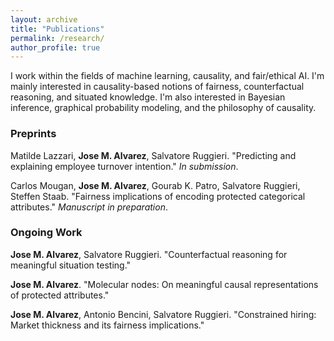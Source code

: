 ```yaml
---
layout: archive
title: "Publications"
permalink: /research/
author_profile: true
---
```


I work within the fields of machine learning, causality, and fair/ethical AI. I'm mainly interested in causality-based notions of fairness, counterfactual reasoning, and situated knowledge. I'm also interested in Bayesian inference, graphical probability modeling, and the philosophy of causality. 

### Preprints

Matilde Lazzari, **Jose M. Alvarez**, Salvatore Ruggieri. "Predicting and explaining employee turnover intention." *In submission*.

Carlos Mougan, **Jose M. Alvarez**, Gourab K. Patro, Salvatore Ruggieri, Steffen Staab. "Fairness implications of encoding protected categorical attributes." *Manuscript in preparation*. 

### Ongoing Work

**Jose M. Alvarez**, Salvatore Ruggieri. "Counterfactual reasoning for meaningful situation testing."

**Jose M. Alvarez**. "Molecular nodes: On meaningful causal representations of protected attributes."

**Jose M. Alvarez**, Antonio Bencini, Salvatore Ruggieri. "Constrained hiring: Market thickness and its fairness implications."



<!-- {% if author.googlescholar %}
  You can also find my articles on <u><a href="{{author.googlescholar}}">my Google Scholar profile</a>.</u>
{% endif %}

{% include base_path %}

{% for post in site.publications reversed %}
  {% include archive-single.html %}
{% endfor %} -->
